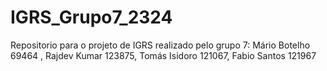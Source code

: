 # IGRS_Grupo7_2324
Repositorio para o projeto de IGRS realizado pelo grupo 7: Mário Botelho 69464 , Rajdev Kumar 123875, Tomás Isidoro 121067, Fabio Santos 121967
